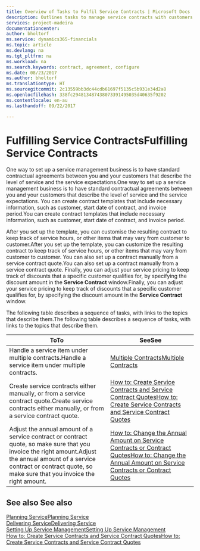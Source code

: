 ```yaml
---
title: Overview of Tasks to Fulfil Service Contracts | Microsoft Docs
description: Outlines tasks to manage service contracts with customers.
services: project-madeira
documentationcenter: 
author: bholtorf
ms.service: dynamics365-financials
ms.topic: article
ms.devlang: na
ms.tgt_pltfrm: na
ms.workload: na
ms.search.keywords: contract, agreement, configure
ms.date: 08/23/2017
ms.author: bholtorf
ms.translationtype: HT
ms.sourcegitcommit: 2c13559bb3dc44cdb61697f5135c5b931e34d2a8
ms.openlocfilehash: 338fc294813487438073391495035d40635f9202
ms.contentlocale: en-au
ms.lasthandoff: 09/22/2017

---
```

# <a name="fulfilling-service-contracts"></a><span data-ttu-id="8f37c-103">Fulfilling Service Contracts</span><span class="sxs-lookup"><span data-stu-id="8f37c-103">Fulfilling Service Contracts</span></span> 
<span data-ttu-id="8f37c-104">One way to set up a service management business is to have standard contractual agreements between you and your customers that describe the level of service and the service expectations.</span><span class="sxs-lookup"><span data-stu-id="8f37c-104">One way to set up a service management business is to have standard contractual agreements between you and your customers that describe the level of service and the service expectations.</span></span> <span data-ttu-id="8f37c-105">You can create contract templates that include necessary information, such as customer, start date of contract, and invoice period.</span><span class="sxs-lookup"><span data-stu-id="8f37c-105">You can create contract templates that include necessary information, such as customer, start date of contract, and invoice period.</span></span>  
  
<span data-ttu-id="8f37c-106">After you set up the template, you can customise the resulting contract to keep track of service hours, or other items that may vary from customer to customer.</span><span class="sxs-lookup"><span data-stu-id="8f37c-106">After you set up the template, you can customize the resulting contract to keep track of service hours, or other items that may vary from customer to customer.</span></span> <span data-ttu-id="8f37c-107">You can also set up a contract manually from a service contract quote.</span><span class="sxs-lookup"><span data-stu-id="8f37c-107">You can also set up a contract manually from a service contract quote.</span></span> <span data-ttu-id="8f37c-108">Finally, you can adjust your service pricing to keep track of discounts that a specific customer qualifies for, by specifying the discount amount in the **Service Contract** window.</span><span class="sxs-lookup"><span data-stu-id="8f37c-108">Finally, you can adjust your service pricing to keep track of discounts that a specific customer qualifies for, by specifying the discount amount in the **Service Contract** window.</span></span>  

<span data-ttu-id="8f37c-109">The following table describes a sequence of tasks, with links to the topics that describe them.</span><span class="sxs-lookup"><span data-stu-id="8f37c-109">The following table describes a sequence of tasks, with links to the topics that describe them.</span></span>   
  
|<span data-ttu-id="8f37c-110">**To**</span><span class="sxs-lookup"><span data-stu-id="8f37c-110">**To**</span></span>|<span data-ttu-id="8f37c-111">**See**</span><span class="sxs-lookup"><span data-stu-id="8f37c-111">**See**</span></span>|  
|------------|-------------|  
|<span data-ttu-id="8f37c-112">Handle a service item under multiple contracts.</span><span class="sxs-lookup"><span data-stu-id="8f37c-112">Handle a service item under multiple contracts.</span></span> | [<span data-ttu-id="8f37c-113">Multiple Contracts</span><span class="sxs-lookup"><span data-stu-id="8f37c-113">Multiple Contracts</span></span>](service-multiple-contracts.md)|  
|<span data-ttu-id="8f37c-114">Create service contracts either manually, or from a service contract quote.</span><span class="sxs-lookup"><span data-stu-id="8f37c-114">Create service contracts either manually, or from a service contract quote.</span></span>| [<span data-ttu-id="8f37c-115">How to: Create Service Contracts and Service Contract Quotes</span><span class="sxs-lookup"><span data-stu-id="8f37c-115">How to: Create Service Contracts and Service Contract Quotes</span></span>](service-how-to-create-service-contracts-and-service-contract-quotes.md)|
|<span data-ttu-id="8f37c-116">Adjust the annual amount of a service contract or contract quote, so make sure that you invoice the right amount.</span><span class="sxs-lookup"><span data-stu-id="8f37c-116">Adjust the annual amount of a service contract or contract quote, so make sure that you invoice the right amount.</span></span>|[<span data-ttu-id="8f37c-117">How to: Change the Annual Amount on Service Contracts or Contract Quotes</span><span class="sxs-lookup"><span data-stu-id="8f37c-117">How to: Change the Annual Amount on Service Contracts or Contract Quotes</span></span>](service-how-to-change-the-annual-amount-on-service-contracts-or-contract-quotes.md)|

## <a name="see-also"></a><span data-ttu-id="8f37c-118">See also </span><span class="sxs-lookup"><span data-stu-id="8f37c-118">See also</span></span>
[<span data-ttu-id="8f37c-119">Planning Service</span><span class="sxs-lookup"><span data-stu-id="8f37c-119">Planning Service</span></span>](service-plan-service.md)  
[<span data-ttu-id="8f37c-120">Delivering Service</span><span class="sxs-lookup"><span data-stu-id="8f37c-120">Delivering Service</span></span>](service-deliver-service.md)  
[<span data-ttu-id="8f37c-121">Setting Up Service Management</span><span class="sxs-lookup"><span data-stu-id="8f37c-121">Setting Up Service Management</span></span>](service-setup-service.md)  
[<span data-ttu-id="8f37c-122">How to: Create Service Contracts and Service Contract Quotes</span><span class="sxs-lookup"><span data-stu-id="8f37c-122">How to: Create Service Contracts and Service Contract Quotes</span></span>](service-how-to-create-service-contracts-and-service-contract-quotes.md)  


